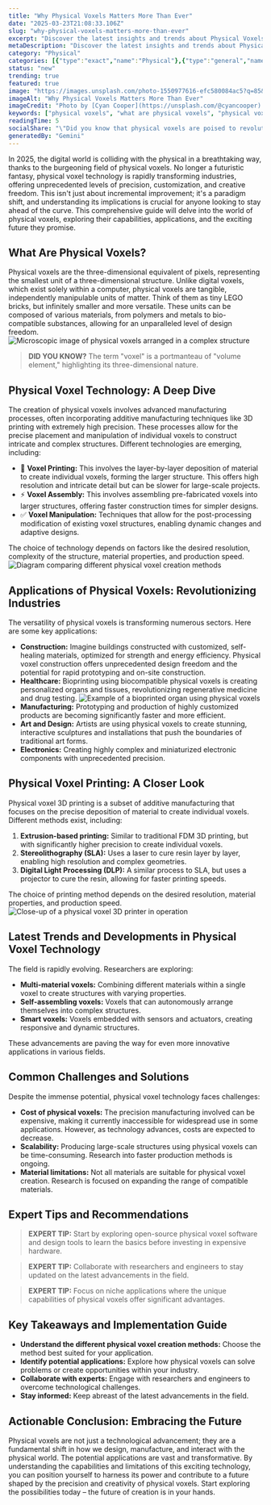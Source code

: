 ```yaml
---
title: "Why Physical Voxels Matters More Than Ever"
date: "2025-03-23T21:08:33.106Z"
slug: "why-physical-voxels-matters-more-than-ever"
excerpt: "Discover the latest insights and trends about Physical Voxels. This comprehensive guide covers everything you need to know about Physical Voxels in 2025."
metaDescription: "Discover the latest insights and trends about Physical Voxels. This comprehensive guide covers everything you need to know about Physical Voxels in 2025."
category: "Physical"
categories: [{"type":"exact","name":"Physical"},{"type":"general","name":"Engineering"},{"type":"medium","name":"Additive Manufacturing"},{"type":"specific","name":"3D Printing"},{"type":"niche","name":"Voxel-Based Modeling"}]
status: "new"
trending: true
featured: true
image: "https://images.unsplash.com/photo-1550977616-efc580084ac5?q=85&w=1200&fit=max&fm=webp&auto=compress"
imageAlt: "Why Physical Voxels Matters More Than Ever"
imageCredit: "Photo by [Cyan Cooper](https://unsplash.com/@cyancooper) on Unsplash"
keywords: ["physical voxels", "what are physical voxels", "physical voxel technology", "physical voxel printing", "buy physical voxels", "physical voxel display", "applications of physical voxels", "physical voxel construction", "cost of physical voxels", "physical voxel 3d printing"]
readingTime: 5
socialShare: "\"Did you know that physical voxels are poised to revolutionize everything from construction to healthcare?  The future is being built, one tiny voxel at a time!\""
generatedBy: "Gemini"
---
```




In 2025, the digital world is colliding with the physical in a breathtaking way, thanks to the burgeoning field of physical voxels.  No longer a futuristic fantasy, physical voxel technology is rapidly transforming industries, offering unprecedented levels of precision, customization, and creative freedom.  This isn't just about incremental improvement; it's a paradigm shift, and understanding its implications is crucial for anyone looking to stay ahead of the curve.  This comprehensive guide will delve into the world of physical voxels, exploring their capabilities, applications, and the exciting future they promise.

## What Are Physical Voxels?

Physical voxels are the three-dimensional equivalent of pixels, representing the smallest unit of a three-dimensional structure. Unlike digital voxels, which exist solely within a computer, physical voxels are tangible, independently manipulable units of matter.  Think of them as tiny LEGO bricks, but infinitely smaller and more versatile. These units can be composed of various materials, from polymers and metals to bio-compatible substances, allowing for an unparalleled level of design freedom. ![Microscopic image of physical voxels arranged in a complex structure](https://images.unsplash.com/photo-1550977616-efc580084ac5?q=85&w=1200&fit=max&fm=webp&auto=compress)

> **DID YOU KNOW?** The term "voxel" is a portmanteau of "volume element," highlighting its three-dimensional nature.

## Physical Voxel Technology: A Deep Dive

The creation of physical voxels involves advanced manufacturing processes, often incorporating additive manufacturing techniques like 3D printing with extremely high precision.  These processes allow for the precise placement and manipulation of individual voxels to construct intricate and complex structures.  Different technologies are emerging, including:

* 🔑 **Voxel Printing:**  This involves the layer-by-layer deposition of material to create individual voxels, forming the larger structure. This offers high resolution and intricate detail but can be slower for large-scale projects.
* ⚡ **Voxel Assembly:**  This involves assembling pre-fabricated voxels into larger structures, offering faster construction times for simpler designs.
* ✅ **Voxel Manipulation:** Techniques that allow for the post-processing modification of existing voxel structures, enabling dynamic changes and adaptive designs.

The choice of technology depends on factors like the desired resolution, complexity of the structure, material properties, and production speed. ![Diagram comparing different physical voxel creation methods](https://images.unsplash.com/photo-1548933122-5fedf3661c57?q=85&w=1200&fit=max&fm=webp&auto=compress)

## Applications of Physical Voxels: Revolutionizing Industries

The versatility of physical voxels is transforming numerous sectors.  Here are some key applications:

* **Construction:** Imagine buildings constructed with customized, self-healing materials, optimized for strength and energy efficiency. Physical voxel construction offers unprecedented design freedom and the potential for rapid prototyping and on-site construction.
* **Healthcare:** Bioprinting using biocompatible physical voxels is creating personalized organs and tissues, revolutionizing regenerative medicine and drug testing.  ![Example of a bioprinted organ using physical voxels](https://images.unsplash.com/photo-1513351974182-1f36b4d965d8?q=85&w=1200&fit=max&fm=webp&auto=compress)
* **Manufacturing:** Prototyping and production of highly customized products are becoming significantly faster and more efficient.
* **Art and Design:** Artists are using physical voxels to create stunning, interactive sculptures and installations that push the boundaries of traditional art forms.
* **Electronics:**  Creating highly complex and miniaturized electronic components with unprecedented precision.

## Physical Voxel Printing: A Closer Look

Physical voxel 3D printing is a subset of additive manufacturing that focuses on the precise deposition of material to create individual voxels.  Different methods exist, including:

1. **Extrusion-based printing:**  Similar to traditional FDM 3D printing, but with significantly higher precision to create individual voxels.
2. **Stereolithography (SLA):**  Uses a laser to cure resin layer by layer, enabling high resolution and complex geometries.
3. **Digital Light Processing (DLP):**  A similar process to SLA, but uses a projector to cure the resin, allowing for faster printing speeds.

The choice of printing method depends on the desired resolution, material properties, and production speed.  ![Close-up of a physical voxel 3D printer in operation](https://images.unsplash.com/photo-1571689230986-c2dcb5f4c5f7?q=85&w=1200&fit=max&fm=webp&auto=compress)

## Latest Trends and Developments in Physical Voxel Technology

The field is rapidly evolving.  Researchers are exploring:

* **Multi-material voxels:** Combining different materials within a single voxel to create structures with varying properties.
* **Self-assembling voxels:** Voxels that can autonomously arrange themselves into complex structures.
* **Smart voxels:**  Voxels embedded with sensors and actuators, creating responsive and dynamic structures.

These advancements are paving the way for even more innovative applications in various fields.

## Common Challenges and Solutions

Despite the immense potential, physical voxel technology faces challenges:

* **Cost of physical voxels:**  The precision manufacturing involved can be expensive, making it currently inaccessible for widespread use in some applications.  However, as technology advances, costs are expected to decrease.
* **Scalability:**  Producing large-scale structures using physical voxels can be time-consuming.  Research into faster production methods is ongoing.
* **Material limitations:**  Not all materials are suitable for physical voxel creation.  Research is focused on expanding the range of compatible materials.

## Expert Tips and Recommendations

> **EXPERT TIP:** Start by exploring open-source physical voxel software and design tools to learn the basics before investing in expensive hardware.

> **EXPERT TIP:**  Collaborate with researchers and engineers to stay updated on the latest advancements in the field.

> **EXPERT TIP:** Focus on niche applications where the unique capabilities of physical voxels offer significant advantages.

## Key Takeaways and Implementation Guide

* **Understand the different physical voxel creation methods:**  Choose the method best suited for your application.
* **Identify potential applications:**  Explore how physical voxels can solve problems or create opportunities within your industry.
* **Collaborate with experts:**  Engage with researchers and engineers to overcome technological challenges.
* **Stay informed:**  Keep abreast of the latest advancements in the field.

## Actionable Conclusion: Embracing the Future

Physical voxels are not just a technological advancement; they are a fundamental shift in how we design, manufacture, and interact with the physical world.  The potential applications are vast and transformative.  By understanding the capabilities and limitations of this exciting technology, you can position yourself to harness its power and contribute to a future shaped by the precision and creativity of physical voxels.  Start exploring the possibilities today – the future of creation is in your hands.

